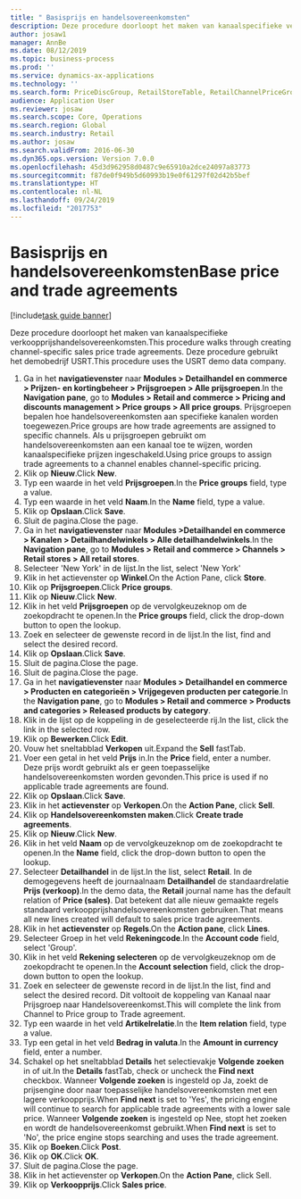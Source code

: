 ```yaml
---
title: " Basisprijs en handelsovereenkomsten"
description: Deze procedure doorloopt het maken van kanaalspecifieke verkoopprijshandelsovereenkomsten.
author: josaw1
manager: AnnBe
ms.date: 08/12/2019
ms.topic: business-process
ms.prod: ''
ms.service: dynamics-ax-applications
ms.technology: ''
ms.search.form: PriceDiscGroup, RetailStoreTable, RetailChannelPriceGroup, EcoResProductDetailsExtended, PriceDiscAdmTable, PriceDiscAdm
audience: Application User
ms.reviewer: josaw
ms.search.scope: Core, Operations
ms.search.region: Global
ms.search.industry: Retail
ms.author: josaw
ms.search.validFrom: 2016-06-30
ms.dyn365.ops.version: Version 7.0.0
ms.openlocfilehash: 45d3d962958d0487c9e65910a2dce24097a83773
ms.sourcegitcommit: f87de0f949b5d60993b19e0f61297f02d42b5bef
ms.translationtype: HT
ms.contentlocale: nl-NL
ms.lasthandoff: 09/24/2019
ms.locfileid: "2017753"
---
```

# <a name="base-price-and-trade-agreements"></a><span data-ttu-id="46e6b-103"> Basisprijs en handelsovereenkomsten</span><span class="sxs-lookup"><span data-stu-id="46e6b-103">Base price and trade agreements</span></span>

[!include[task guide banner](../includes/task-guide-banner.md)]

<span data-ttu-id="46e6b-104">Deze procedure doorloopt het maken van kanaalspecifieke verkoopprijshandelsovereenkomsten.</span><span class="sxs-lookup"><span data-stu-id="46e6b-104">This procedure walks through creating channel-specific sales price trade agreements.</span></span> <span data-ttu-id="46e6b-105">Deze procedure gebruikt het demobedrijf USRT.</span><span class="sxs-lookup"><span data-stu-id="46e6b-105">This procedure uses the USRT demo data company.</span></span>

1. <span data-ttu-id="46e6b-106">Ga in het **navigatievenster** naar **Modules > Detailhandel en commerce > Prijzen- en kortingbeheer > Prijsgroepen > Alle prijsgroepen**.</span><span class="sxs-lookup"><span data-stu-id="46e6b-106">In the **Navigation pane**, go to **Modules > Retail and commerce > Pricing and discounts management > Price groups > All price groups**.</span></span> <span data-ttu-id="46e6b-107">Prijsgroepen bepalen hoe handelsovereenkomsten aan specifieke kanalen worden toegewezen.</span><span class="sxs-lookup"><span data-stu-id="46e6b-107">Price groups are how trade agreements are assigned to specific channels.</span></span> <span data-ttu-id="46e6b-108">Als u prijsgroepen gebruikt om handelsovereenkomsten aan een kanaal toe te wijzen, worden kanaalspecifieke prijzen ingeschakeld.</span><span class="sxs-lookup"><span data-stu-id="46e6b-108">Using price groups to assign trade agreements to a channel enables channel-specific pricing.</span></span>  
2. <span data-ttu-id="46e6b-109">Klik op **Nieuw**.</span><span class="sxs-lookup"><span data-stu-id="46e6b-109">Click **New**.</span></span>
3. <span data-ttu-id="46e6b-110">Typ een waarde in het veld **Prijsgroepen**.</span><span class="sxs-lookup"><span data-stu-id="46e6b-110">In the **Price groups** field, type a value.</span></span>
4. <span data-ttu-id="46e6b-111">Typ een waarde in het veld **Naam**.</span><span class="sxs-lookup"><span data-stu-id="46e6b-111">In the **Name** field, type a value.</span></span>
5. <span data-ttu-id="46e6b-112">Klik op **Opslaan**.</span><span class="sxs-lookup"><span data-stu-id="46e6b-112">Click **Save**.</span></span>
6. <span data-ttu-id="46e6b-113">Sluit de pagina.</span><span class="sxs-lookup"><span data-stu-id="46e6b-113">Close the page.</span></span>
7. <span data-ttu-id="46e6b-114">Ga in het **navigatievenster** naar **Modules >Detailhandel en commerce > Kanalen > Detailhandelwinkels > Alle detailhandelwinkels**.</span><span class="sxs-lookup"><span data-stu-id="46e6b-114">In the **Navigation pane**, go to **Modules > Retail and commerce > Channels > Retail stores > All retail stores**.</span></span>
8. <span data-ttu-id="46e6b-115">Selecteer 'New York' in de lijst.</span><span class="sxs-lookup"><span data-stu-id="46e6b-115">In the list, select 'New York'</span></span>
9. <span data-ttu-id="46e6b-116">Klik in het actievenster op **Winkel**.</span><span class="sxs-lookup"><span data-stu-id="46e6b-116">On the Action Pane, click **Store**.</span></span>
10. <span data-ttu-id="46e6b-117">Klik op **Prijsgroepen**.</span><span class="sxs-lookup"><span data-stu-id="46e6b-117">Click **Price groups**.</span></span>
11. <span data-ttu-id="46e6b-118">Klik op **Nieuw**.</span><span class="sxs-lookup"><span data-stu-id="46e6b-118">Click **New**.</span></span>
12. <span data-ttu-id="46e6b-119">Klik in het veld **Prijsgroepen** op de vervolgkeuzeknop om de zoekopdracht te openen.</span><span class="sxs-lookup"><span data-stu-id="46e6b-119">In the **Price groups** field, click the drop-down button to open the lookup.</span></span>
13. <span data-ttu-id="46e6b-120">Zoek en selecteer de gewenste record in de lijst.</span><span class="sxs-lookup"><span data-stu-id="46e6b-120">In the list, find and select the desired record.</span></span>
14. <span data-ttu-id="46e6b-121">Klik op **Opslaan**.</span><span class="sxs-lookup"><span data-stu-id="46e6b-121">Click **Save**.</span></span>
15. <span data-ttu-id="46e6b-122">Sluit de pagina.</span><span class="sxs-lookup"><span data-stu-id="46e6b-122">Close the page.</span></span>
16. <span data-ttu-id="46e6b-123">Sluit de pagina.</span><span class="sxs-lookup"><span data-stu-id="46e6b-123">Close the page.</span></span>
17. <span data-ttu-id="46e6b-124">Ga in het **navigatievenster** naar **Modules > Detailhandel en commerce > Producten en categorieën > Vrijgegeven producten per categorie**.</span><span class="sxs-lookup"><span data-stu-id="46e6b-124">In the **Navigation pane**, go to **Modules > Retail and commerce > Products and categories > Released products by category**.</span></span>
18. <span data-ttu-id="46e6b-125">Klik in de lijst op de koppeling in de geselecteerde rij.</span><span class="sxs-lookup"><span data-stu-id="46e6b-125">In the list, click the link in the selected row.</span></span>
19. <span data-ttu-id="46e6b-126">Klik op **Bewerken**.</span><span class="sxs-lookup"><span data-stu-id="46e6b-126">Click **Edit**.</span></span>
20. <span data-ttu-id="46e6b-127">Vouw het sneltabblad **Verkopen** uit.</span><span class="sxs-lookup"><span data-stu-id="46e6b-127">Expand the **Sell** fastTab.</span></span>
21. <span data-ttu-id="46e6b-128">Voer een getal in het veld **Prijs** in.</span><span class="sxs-lookup"><span data-stu-id="46e6b-128">In the **Price** field, enter a number.</span></span> <span data-ttu-id="46e6b-129">Deze prijs wordt gebruikt als er geen toepasselijke handelsovereenkomsten worden gevonden.</span><span class="sxs-lookup"><span data-stu-id="46e6b-129">This price is used if no applicable trade agreements are found.</span></span>  
22. <span data-ttu-id="46e6b-130">Klik op **Opslaan**.</span><span class="sxs-lookup"><span data-stu-id="46e6b-130">Click **Save**.</span></span>
23. <span data-ttu-id="46e6b-131">Klik in het **actievenster** op **Verkopen**.</span><span class="sxs-lookup"><span data-stu-id="46e6b-131">On the **Action Pane**, click **Sell**.</span></span>
24. <span data-ttu-id="46e6b-132">Klik op **Handelsovereenkomsten maken**.</span><span class="sxs-lookup"><span data-stu-id="46e6b-132">Click **Create trade agreements**.</span></span>
25. <span data-ttu-id="46e6b-133">Klik op **Nieuw**.</span><span class="sxs-lookup"><span data-stu-id="46e6b-133">Click **New**.</span></span>
26. <span data-ttu-id="46e6b-134">Klik in het veld **Naam** op de vervolgkeuzeknop om de zoekopdracht te openen.</span><span class="sxs-lookup"><span data-stu-id="46e6b-134">In the **Name** field, click the drop-down button to open the lookup.</span></span>
27. <span data-ttu-id="46e6b-135">Selecteer **Detailhandel** in de lijst.</span><span class="sxs-lookup"><span data-stu-id="46e6b-135">In the list, select **Retail**.</span></span> <span data-ttu-id="46e6b-136">In de demogegevens heeft de journaalnaam **Detailhandel** de standaardrelatie **Prijs (verkoop)**.</span><span class="sxs-lookup"><span data-stu-id="46e6b-136">In the demo data, the **Retail** journal name has the default relation of **Price (sales)**.</span></span> <span data-ttu-id="46e6b-137">Dat betekent dat alle nieuw gemaakte regels standaard verkoopprijshandelsovereenkomsten gebruiken.</span><span class="sxs-lookup"><span data-stu-id="46e6b-137">That means all new lines created will default to sales price trade agreements.</span></span>  
28. <span data-ttu-id="46e6b-138">Klik in het **actievenster** op **Regels**.</span><span class="sxs-lookup"><span data-stu-id="46e6b-138">On the **Action pane**, click **Lines**.</span></span>
29. <span data-ttu-id="46e6b-139">Selecteer Groep in het veld **Rekeningcode**.</span><span class="sxs-lookup"><span data-stu-id="46e6b-139">In the **Account code** field, select 'Group'.</span></span>
30. <span data-ttu-id="46e6b-140">Klik in het veld **Rekening selecteren** op de vervolgkeuzeknop om de zoekopdracht te openen.</span><span class="sxs-lookup"><span data-stu-id="46e6b-140">In the **Account selection** field, click the drop-down button to open the lookup.</span></span>
31. <span data-ttu-id="46e6b-141">Zoek en selecteer de gewenste record in de lijst.</span><span class="sxs-lookup"><span data-stu-id="46e6b-141">In the list, find and select the desired record.</span></span> <span data-ttu-id="46e6b-142">Dit voltooit de koppeling van Kanaal naar Prijsgroep naar Handelsovereenkomst.</span><span class="sxs-lookup"><span data-stu-id="46e6b-142">This will complete the link from Channel to Price group to Trade agreement.</span></span>  
32. <span data-ttu-id="46e6b-143">Typ een waarde in het veld **Artikelrelatie**.</span><span class="sxs-lookup"><span data-stu-id="46e6b-143">In the **Item relation** field, type a value.</span></span>
33. <span data-ttu-id="46e6b-144">Typ een getal in het veld **Bedrag in valuta**.</span><span class="sxs-lookup"><span data-stu-id="46e6b-144">In the **Amount in currency** field, enter a number.</span></span>
34. <span data-ttu-id="46e6b-145">Schakel op het sneltabblad **Details** het selectievakje **Volgende zoeken** in of uit.</span><span class="sxs-lookup"><span data-stu-id="46e6b-145">In the **Details** fastTab, check or uncheck the **Find next** checkbox.</span></span> <span data-ttu-id="46e6b-146">Wanneer **Volgende zoeken** is ingesteld op Ja, zoekt de prijsengine door naar toepasselijke handelsovereenkomsten met een lagere verkoopprijs.</span><span class="sxs-lookup"><span data-stu-id="46e6b-146">When **Find next** is set to 'Yes', the pricing engine will continue to search for applicable trade agreements with a lower sale price.</span></span> <span data-ttu-id="46e6b-147">Wanneer **Volgende zoeken** is ingesteld op Nee, stopt het zoeken en wordt de handelsovereenkomst gebruikt.</span><span class="sxs-lookup"><span data-stu-id="46e6b-147">When **Find next** is set to 'No', the price engine stops searching and uses the trade agreement.</span></span>  
35. <span data-ttu-id="46e6b-148">Klik op **Boeken**.</span><span class="sxs-lookup"><span data-stu-id="46e6b-148">Click **Post**.</span></span>
36. <span data-ttu-id="46e6b-149">Klik op **OK**.</span><span class="sxs-lookup"><span data-stu-id="46e6b-149">Click **OK**.</span></span>
37. <span data-ttu-id="46e6b-150">Sluit de pagina.</span><span class="sxs-lookup"><span data-stu-id="46e6b-150">Close the page.</span></span>
38. <span data-ttu-id="46e6b-151">Klik in het actievenster op **Verkopen**.</span><span class="sxs-lookup"><span data-stu-id="46e6b-151">On the **Action Pane**, click Sell.</span></span>
39. <span data-ttu-id="46e6b-152">Klik op **Verkoopprijs**.</span><span class="sxs-lookup"><span data-stu-id="46e6b-152">Click **Sales price**.</span></span>

